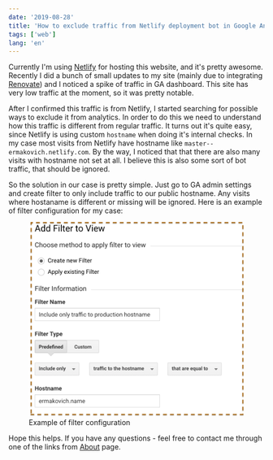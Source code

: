 ```yaml
---
date: '2019-08-28'
title: 'How to exclude traffic from Netlify deployment bot in Google Analytics'
tags: ['web']
lang: 'en'
---
```


Currently I'm using [Netlify](https://netlify.com/) for hosting this website, and it's pretty awesome. Recently I did a bunch of small updates to my site (mainly due to integrating [Renovate](https://renovatebot.com/)) and I noticed a spike of traffic in GA dashboard. This site has very low traffic at the moment, so it was pretty notable.

After I confirmed this traffic is from Netlify, I started searching for possible ways to exclude it from analytics. In order to do this we need to understand how this traffic is different from regular traffic. It turns out it's quite easy, since Netlify is using custom `hostname` when doing it's internal checks. In my case most visits from Netlify have hostname like `master--ermakovich.netlify.com`. By the way, I noticed that that there are also many visits with hostname not set at all. I believe this is also some sort of bot traffic, that should be ignored.

So the solution in our case is pretty simple. Just go to GA admin settings and create filter to only include traffic to our public hostname. Any visits where hostaname is different or missing will be ignored. Here is an example of filter configuration for my case:

<figure>
  <img src="./filter.png">
  <figcaption>Example of filter configuration</figcaption>
</figure>

Hope this helps. If you have any questions - feel free to contact me through one of the links from [About](/about) page.
